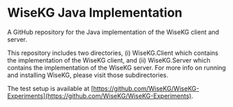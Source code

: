 # WiseKG Java Implementation
A GitHub repository for the Java implementation of the WiseKG client and server.

This repository includes two directories, (i) WiseKG.Client which contains the implementation of the WiseKG client, and (ii) WiseKG.Server which contains the implementation of the WiseKG server.
For more info on running and installing WiseKG, please visit those subdirectories.

The test setup is available at [https://github.com/WiseKG/WiseKG-Experiments](https://github.com/WiseKG/WiseKG-Experiments).
